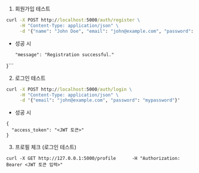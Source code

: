 1. 회원가입 테스트

``` cmd
curl -X POST http://localhost:5000/auth/register \
     -H "Content-Type: application/json" \
     -d '{"name": "John Doe", "email": "john@example.com", "password": "mypassword"}'
```
- 성공 시
     ```{
  "message": "Registration successful."
}```

2. 로그인 테스트
``` cmd
curl -X POST http://localhost:5000/auth/login \
     -H "Content-Type: application/json" \
     -d '{"email": "john@example.com", "password": "mypassword"}'
```
- 성공 시
```
{
  "access_token": "<JWT 토큰>"
}
```

3. 프로필 체크 (로그인 테스트)
```
curl -X GET http://127.0.0.1:5000/profile      -H "Authorization: Bearer <JWT 토큰 입력>"
```